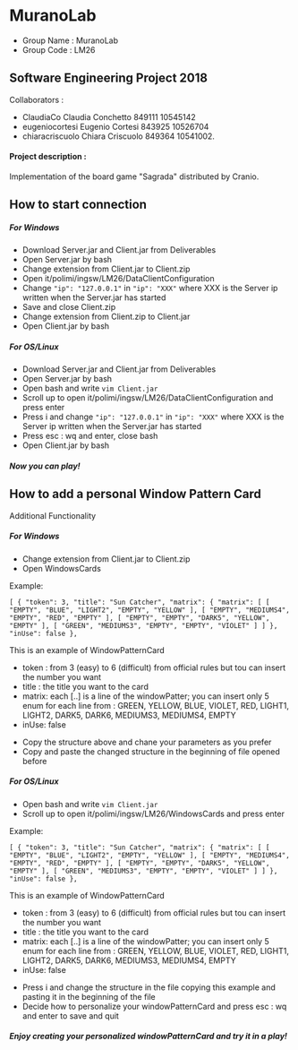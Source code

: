 # MuranoLab

* Group Name : MuranoLab
* Group Code : LM26

## Software Engineering Project 2018

Collaborators : 
- ClaudiaCo
  Claudia Conchetto 849111
  10545142
- eugeniocortesi
  Eugenio Cortesi 843925
  10526704
- chiaracriscuolo
  Chiara Criscuolo 849364
  10541002.
  
#### Project description :

Implementation of the board game "Sagrada" distributed by Cranio.


## How to start connection
##### For Windows
* Download Server.jar and Client.jar from Deliverables
* Open Server.jar by bash 
* Change extension from Client.jar to Client.zip 
* Open it/polimi/ingsw/LM26/DataClientConfiguration
* Change `"ip": "127.0.0.1"` in `"ip": "XXX"` where XXX is the Server ip written when the Server.jar has started
* Save and close Client.zip
* Change extension from Client.zip to Client.jar 
* Open Client.jar by bash

##### For OS/Linux
* Download Server.jar and Client.jar from Deliverables
* Open Server.jar by bash 
* Open bash and write `vim Client.jar`
* Scroll up to open it/polimi/ingsw/LM26/DataClientConfiguration and press enter
* Press i and change `"ip": "127.0.0.1"` in `"ip": "XXX"` where XXX is the Server ip written when the Server.jar has started
* Press esc : wq and enter, close bash
* Open Client.jar by bash


##### Now you can play!


## How to add a personal Window Pattern Card

Additional Functionality

##### For Windows
* Change extension from Client.jar to Client.zip 
* Open WindowsCards

Example:


 `[
  {
    "token": 3,
    "title": "Sun Catcher",
    "matrix": {
      "matrix": [
        [
          "EMPTY",
          "BLUE",
          "LIGHT2",
          "EMPTY",
          "YELLOW"
        ],
        [
          "EMPTY",
          "MEDIUMS4",
          "EMPTY",
          "RED",
          "EMPTY"
        ],
        [
          "EMPTY",
          "EMPTY",
          "DARK5",
          "YELLOW",
          "EMPTY"
        ],
        [
          "GREEN",
          "MEDIUMS3",
          "EMPTY",
          "EMPTY",
          "VIOLET"
        ]
      ]
    },
    "inUse": false
  },`
  
  
This is an example of WindowPatternCard
- token : from 3 (easy) to 6 (difficult) from official rules but tou can insert the number you want
- title : the title you want to the card
- matrix: each [..] is a line of the windowPatter; you can insert only 5 enum for each line from : GREEN, YELLOW, BLUE, VIOLET, RED, LIGHT1, LIGHT2, DARK5, DARK6, MEDIUMS3, MEDIUMS4, EMPTY
- inUse: false

* Copy the structure above and chane your parameters as you prefer 
* Copy and paste the changed structure in the beginning of file opened before 


##### For OS/Linux
* Open bash and write `vim Client.jar`
* Scroll up to open it/polimi/ingsw/LM26/WindowsCards and press enter

Example:


 `[
  {
    "token": 3,
    "title": "Sun Catcher",
    "matrix": {
      "matrix": [
        [
          "EMPTY",
          "BLUE",
          "LIGHT2",
          "EMPTY",
          "YELLOW"
        ],
        [
          "EMPTY",
          "MEDIUMS4",
          "EMPTY",
          "RED",
          "EMPTY"
        ],
        [
          "EMPTY",
          "EMPTY",
          "DARK5",
          "YELLOW",
          "EMPTY"
        ],
        [
          "GREEN",
          "MEDIUMS3",
          "EMPTY",
          "EMPTY",
          "VIOLET"
        ]
      ]
    },
    "inUse": false
  },`
  
  
This is an example of WindowPatternCard
- token : from 3 (easy) to 6 (difficult) from official rules but tou can insert the number you want
- title : the title you want to the card
- matrix: each [..] is a line of the windowPatter; you can insert only 5 enum for each line from : GREEN, YELLOW, BLUE, VIOLET, RED, LIGHT1, LIGHT2, DARK5, DARK6, MEDIUMS3, MEDIUMS4, EMPTY
- inUse: false

* Press i and change the structure in the file copying this example and pasting it in the beginning of the file
* Decide how to personalize your windowPatternCard and press esc : wq and enter to save and quit


##### Enjoy creating your personalized windowPatternCard and try it in a play!

